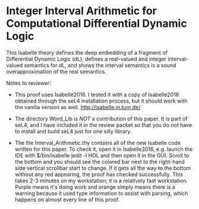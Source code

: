 # Integer Interval Arithmetic for Computational Differential Dynamic Logic

This Isabelle theory defines the deep embedding of a fragment of Differential Dynamic Logic (dL), defines a real-valued and integer interval-valued semantics for dL, and shows the interval semantics is a sound overapproximation of the real semantics.

Notes to reviewer:
- This proof uses Isabelle2016. I tested it with a copy of Isabelle2016 obtained through the seL4 installation process, but it should work with the vanilla version as well.
   http://isabelle.in.tum.de/

- The directory Word_Lib is *NOT* a contribution of this paper. It is part of seL4, and I have included it in the review packet so that you do not have to install and build seL4 just for one silly library.

- The file Interval_Arithmetic.thy contains all of the new Isabelle code written for this paper. To check it, open it in Isabelle2016, e.g. launch the IDE with
 $<path-to-isabelle>/bin/isabelle jedit -l HOL and then open it in the GUI.
Scroll to the bottom and you should see the colored bar next to the right-hand side vertical scrollbar start to change. If it gets all the way to the bottom without any red appearing, the proof has checked successfully. This takes 2-3 minutes on my workstation; it is a relatively fast workstation. Purple means it's doing work and orange simply means there is a warning because it used type information to assist with parsing, which happens on almost every line of this proof.